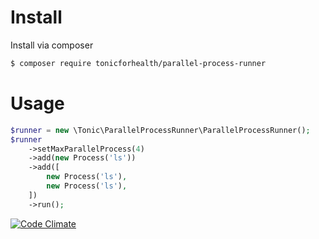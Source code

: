 # Install

Install via composer
```bash
$ composer require tonicforhealth/parallel-process-runner
```

# Usage

```php
$runner = new \Tonic\ParallelProcessRunner\ParallelProcessRunner();
$runner
    ->setMaxParallelProcess(4)
    ->add(new Process('ls'))
    ->add([
        new Process('ls'),
        new Process('ls'),
    ])
    ->run();
```

[![Code Climate](https://codeclimate.com/github/tonicforhealth/parallel-process-runner/badges/gpa.svg)](https://codeclimate.com/github/tonicforhealth/parallel-process-runner)
